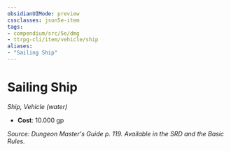 ```yaml
---
obsidianUIMode: preview
cssclasses: json5e-item
tags:
- compendium/src/5e/dmg
- ttrpg-cli/item/vehicle/ship
aliases: 
- "Sailing Ship"
---
```

# Sailing Ship
*Ship, Vehicle (water)*  

- **Cost**: 10.000 gp

*Source: Dungeon Master's Guide p. 119. Available in the SRD and the Basic Rules.*
